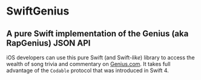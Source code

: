# SwiftGenius
## A pure Swift implementation of the Genius (aka RapGenius) JSON API

iOS developers can use this pure Swift (and Swift-*like*) library to access the wealth of song trivia and commentary on [Genius.com](https://genius.com). It takes full advantage of the `Codable` protocol that was introduced in Swift 4.
